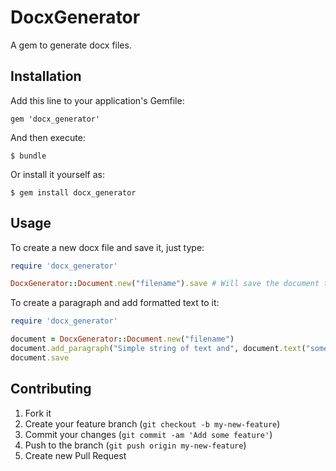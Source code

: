 # DocxGenerator

A gem to generate docx files.

## Installation

Add this line to your application's Gemfile:

    gem 'docx_generator'

And then execute:

    $ bundle

Or install it yourself as:

    $ gem install docx_generator

## Usage

To create a new docx file and save it, just type:

```ruby
require 'docx_generator'

DocxGenerator::Document.new("filename").save # Will save the document to filename.docx
```

To create a paragraph and add formatted text to it:

```ruby
require 'docx_generator'

document = DocxGenerator::Document.new("filename")
document.add_paragraph("Simple string of text and", document.text("some formatted text", bold: true, italics: true)) # The fragments will be separated by a space when they will be rendered
document.save
```

## Contributing

1. Fork it
2. Create your feature branch (`git checkout -b my-new-feature`)
3. Commit your changes (`git commit -am 'Add some feature'`)
4. Push to the branch (`git push origin my-new-feature`)
5. Create new Pull Request
